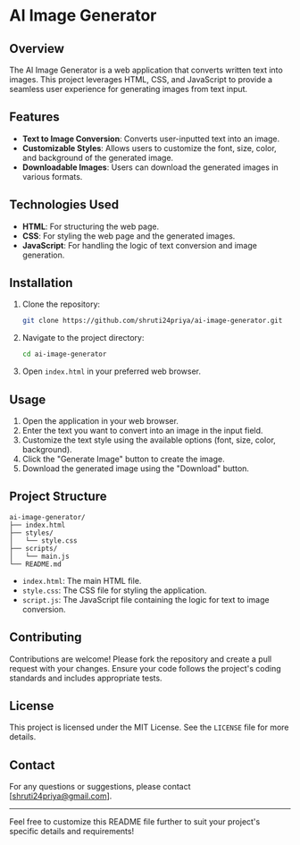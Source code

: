 # AI Image Generator

## Overview

The AI Image Generator is a web application that converts written text into images. This project leverages HTML, CSS, and JavaScript to provide a seamless user experience for generating images from text input.

## Features

- **Text to Image Conversion**: Converts user-inputted text into an image.
- **Customizable Styles**: Allows users to customize the font, size, color, and background of the generated image.
- **Downloadable Images**: Users can download the generated images in various formats.

## Technologies Used

- **HTML**: For structuring the web page.
- **CSS**: For styling the web page and the generated images.
- **JavaScript**: For handling the logic of text conversion and image generation.

## Installation

1. Clone the repository:
    ```bash
    git clone https://github.com/shruti24priya/ai-image-generator.git
    ```
2. Navigate to the project directory:
    ```bash
    cd ai-image-generator
    ```
3. Open `index.html` in your preferred web browser.

## Usage

1. Open the application in your web browser.
2. Enter the text you want to convert into an image in the input field.
3. Customize the text style using the available options (font, size, color, background).
4. Click the "Generate Image" button to create the image.
5. Download the generated image using the "Download" button.

## Project Structure

```
ai-image-generator/
├── index.html
├── styles/
│   └── style.css
├── scripts/
│   └── main.js
└── README.md
```

- `index.html`: The main HTML file.
- `style.css`: The CSS file for styling the application.
- `script.js`: The JavaScript file containing the logic for text to image conversion.

## Contributing

Contributions are welcome! Please fork the repository and create a pull request with your changes. Ensure your code follows the project's coding standards and includes appropriate tests.

## License

This project is licensed under the MIT License. See the `LICENSE` file for more details.

## Contact

For any questions or suggestions, please contact [shruti24priya@gmail.com].

---

Feel free to customize this README file further to suit your project's specific details and requirements!
